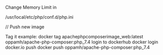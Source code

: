 Change Memory Limit in

/usr/local/etc/php/conf.d/php.ini

// Push new image

Tag it example: docker tag apachephpcomposerimage_web:latest oppamh/apache-php-composer:php_7.4
login to dockerhub docker login docker.io
push docker push oppamh/apache-php-composer:php_7.4

